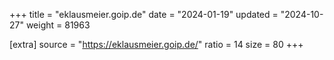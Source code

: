 +++
title = "eklausmeier.goip.de"
date = "2024-01-19"
updated = "2024-10-27"
weight = 81963

[extra]
source = "https://eklausmeier.goip.de/"
ratio = 14
size = 80
+++
